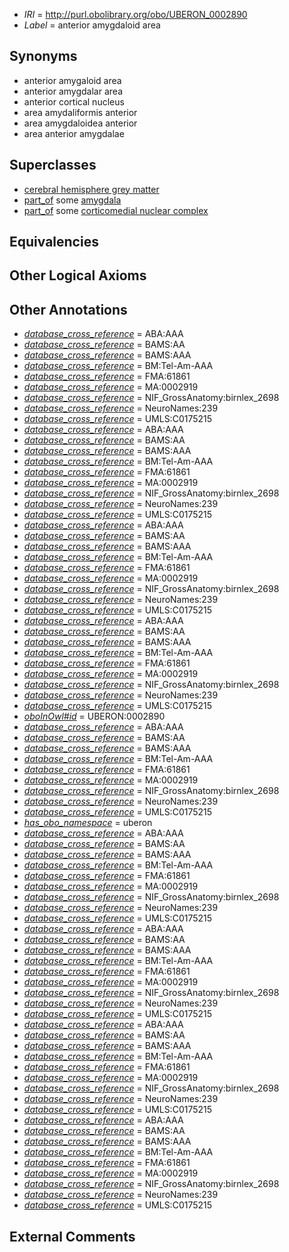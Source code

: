  * *IRI* = http://purl.obolibrary.org/obo/UBERON_0002890
 * *Label* = anterior amygdaloid area

## Synonyms

 * anterior amygaloid area
 * anterior amygdalar area
 * anterior cortical nucleus
 * area amydaliformis anterior
 * area amygdaloidea anterior
 * area anterior amygdalae

## Superclasses

 * [cerebral hemisphere grey matter](../../UBERON/01/UBERON_0005401.md)
 * [part_of](../../BFO/50/BFO_0000050.md) some [amygdala](../../UBERON/76/UBERON_0001876.md)
 * [part_of](../../BFO/50/BFO_0000050.md) some [corticomedial nuclear complex](../../UBERON/08/UBERON_0006108.md)

## Equivalencies


## Other Logical Axioms


## Other Annotations

 * *[database_cross_reference](../../ef/oboInOwl#hasDbXref.md)* = ABA:AAA
 * *[database_cross_reference](../../ef/oboInOwl#hasDbXref.md)* = BAMS:AA
 * *[database_cross_reference](../../ef/oboInOwl#hasDbXref.md)* = BAMS:AAA
 * *[database_cross_reference](../../ef/oboInOwl#hasDbXref.md)* = BM:Tel-Am-AAA
 * *[database_cross_reference](../../ef/oboInOwl#hasDbXref.md)* = FMA:61861
 * *[database_cross_reference](../../ef/oboInOwl#hasDbXref.md)* = MA:0002919
 * *[database_cross_reference](../../ef/oboInOwl#hasDbXref.md)* = NIF_GrossAnatomy:birnlex_2698
 * *[database_cross_reference](../../ef/oboInOwl#hasDbXref.md)* = NeuroNames:239
 * *[database_cross_reference](../../ef/oboInOwl#hasDbXref.md)* = UMLS:C0175215
 * *[database_cross_reference](../../ef/oboInOwl#hasDbXref.md)* = ABA:AAA
 * *[database_cross_reference](../../ef/oboInOwl#hasDbXref.md)* = BAMS:AA
 * *[database_cross_reference](../../ef/oboInOwl#hasDbXref.md)* = BAMS:AAA
 * *[database_cross_reference](../../ef/oboInOwl#hasDbXref.md)* = BM:Tel-Am-AAA
 * *[database_cross_reference](../../ef/oboInOwl#hasDbXref.md)* = FMA:61861
 * *[database_cross_reference](../../ef/oboInOwl#hasDbXref.md)* = MA:0002919
 * *[database_cross_reference](../../ef/oboInOwl#hasDbXref.md)* = NIF_GrossAnatomy:birnlex_2698
 * *[database_cross_reference](../../ef/oboInOwl#hasDbXref.md)* = NeuroNames:239
 * *[database_cross_reference](../../ef/oboInOwl#hasDbXref.md)* = UMLS:C0175215
 * *[database_cross_reference](../../ef/oboInOwl#hasDbXref.md)* = ABA:AAA
 * *[database_cross_reference](../../ef/oboInOwl#hasDbXref.md)* = BAMS:AA
 * *[database_cross_reference](../../ef/oboInOwl#hasDbXref.md)* = BAMS:AAA
 * *[database_cross_reference](../../ef/oboInOwl#hasDbXref.md)* = BM:Tel-Am-AAA
 * *[database_cross_reference](../../ef/oboInOwl#hasDbXref.md)* = FMA:61861
 * *[database_cross_reference](../../ef/oboInOwl#hasDbXref.md)* = MA:0002919
 * *[database_cross_reference](../../ef/oboInOwl#hasDbXref.md)* = NIF_GrossAnatomy:birnlex_2698
 * *[database_cross_reference](../../ef/oboInOwl#hasDbXref.md)* = NeuroNames:239
 * *[database_cross_reference](../../ef/oboInOwl#hasDbXref.md)* = UMLS:C0175215
 * *[database_cross_reference](../../ef/oboInOwl#hasDbXref.md)* = ABA:AAA
 * *[database_cross_reference](../../ef/oboInOwl#hasDbXref.md)* = BAMS:AA
 * *[database_cross_reference](../../ef/oboInOwl#hasDbXref.md)* = BAMS:AAA
 * *[database_cross_reference](../../ef/oboInOwl#hasDbXref.md)* = BM:Tel-Am-AAA
 * *[database_cross_reference](../../ef/oboInOwl#hasDbXref.md)* = FMA:61861
 * *[database_cross_reference](../../ef/oboInOwl#hasDbXref.md)* = MA:0002919
 * *[database_cross_reference](../../ef/oboInOwl#hasDbXref.md)* = NIF_GrossAnatomy:birnlex_2698
 * *[database_cross_reference](../../ef/oboInOwl#hasDbXref.md)* = NeuroNames:239
 * *[database_cross_reference](../../ef/oboInOwl#hasDbXref.md)* = UMLS:C0175215
 * *[oboInOwl#id](../../id/oboInOwl#id.md)* = UBERON:0002890
 * *[database_cross_reference](../../ef/oboInOwl#hasDbXref.md)* = ABA:AAA
 * *[database_cross_reference](../../ef/oboInOwl#hasDbXref.md)* = BAMS:AA
 * *[database_cross_reference](../../ef/oboInOwl#hasDbXref.md)* = BAMS:AAA
 * *[database_cross_reference](../../ef/oboInOwl#hasDbXref.md)* = BM:Tel-Am-AAA
 * *[database_cross_reference](../../ef/oboInOwl#hasDbXref.md)* = FMA:61861
 * *[database_cross_reference](../../ef/oboInOwl#hasDbXref.md)* = MA:0002919
 * *[database_cross_reference](../../ef/oboInOwl#hasDbXref.md)* = NIF_GrossAnatomy:birnlex_2698
 * *[database_cross_reference](../../ef/oboInOwl#hasDbXref.md)* = NeuroNames:239
 * *[database_cross_reference](../../ef/oboInOwl#hasDbXref.md)* = UMLS:C0175215
 * *[has_obo_namespace](../../ce/oboInOwl#hasOBONamespace.md)* = uberon
 * *[database_cross_reference](../../ef/oboInOwl#hasDbXref.md)* = ABA:AAA
 * *[database_cross_reference](../../ef/oboInOwl#hasDbXref.md)* = BAMS:AA
 * *[database_cross_reference](../../ef/oboInOwl#hasDbXref.md)* = BAMS:AAA
 * *[database_cross_reference](../../ef/oboInOwl#hasDbXref.md)* = BM:Tel-Am-AAA
 * *[database_cross_reference](../../ef/oboInOwl#hasDbXref.md)* = FMA:61861
 * *[database_cross_reference](../../ef/oboInOwl#hasDbXref.md)* = MA:0002919
 * *[database_cross_reference](../../ef/oboInOwl#hasDbXref.md)* = NIF_GrossAnatomy:birnlex_2698
 * *[database_cross_reference](../../ef/oboInOwl#hasDbXref.md)* = NeuroNames:239
 * *[database_cross_reference](../../ef/oboInOwl#hasDbXref.md)* = UMLS:C0175215
 * *[database_cross_reference](../../ef/oboInOwl#hasDbXref.md)* = ABA:AAA
 * *[database_cross_reference](../../ef/oboInOwl#hasDbXref.md)* = BAMS:AA
 * *[database_cross_reference](../../ef/oboInOwl#hasDbXref.md)* = BAMS:AAA
 * *[database_cross_reference](../../ef/oboInOwl#hasDbXref.md)* = BM:Tel-Am-AAA
 * *[database_cross_reference](../../ef/oboInOwl#hasDbXref.md)* = FMA:61861
 * *[database_cross_reference](../../ef/oboInOwl#hasDbXref.md)* = MA:0002919
 * *[database_cross_reference](../../ef/oboInOwl#hasDbXref.md)* = NIF_GrossAnatomy:birnlex_2698
 * *[database_cross_reference](../../ef/oboInOwl#hasDbXref.md)* = NeuroNames:239
 * *[database_cross_reference](../../ef/oboInOwl#hasDbXref.md)* = UMLS:C0175215
 * *[database_cross_reference](../../ef/oboInOwl#hasDbXref.md)* = ABA:AAA
 * *[database_cross_reference](../../ef/oboInOwl#hasDbXref.md)* = BAMS:AA
 * *[database_cross_reference](../../ef/oboInOwl#hasDbXref.md)* = BAMS:AAA
 * *[database_cross_reference](../../ef/oboInOwl#hasDbXref.md)* = BM:Tel-Am-AAA
 * *[database_cross_reference](../../ef/oboInOwl#hasDbXref.md)* = FMA:61861
 * *[database_cross_reference](../../ef/oboInOwl#hasDbXref.md)* = MA:0002919
 * *[database_cross_reference](../../ef/oboInOwl#hasDbXref.md)* = NIF_GrossAnatomy:birnlex_2698
 * *[database_cross_reference](../../ef/oboInOwl#hasDbXref.md)* = NeuroNames:239
 * *[database_cross_reference](../../ef/oboInOwl#hasDbXref.md)* = UMLS:C0175215
 * *[database_cross_reference](../../ef/oboInOwl#hasDbXref.md)* = ABA:AAA
 * *[database_cross_reference](../../ef/oboInOwl#hasDbXref.md)* = BAMS:AA
 * *[database_cross_reference](../../ef/oboInOwl#hasDbXref.md)* = BAMS:AAA
 * *[database_cross_reference](../../ef/oboInOwl#hasDbXref.md)* = BM:Tel-Am-AAA
 * *[database_cross_reference](../../ef/oboInOwl#hasDbXref.md)* = FMA:61861
 * *[database_cross_reference](../../ef/oboInOwl#hasDbXref.md)* = MA:0002919
 * *[database_cross_reference](../../ef/oboInOwl#hasDbXref.md)* = NIF_GrossAnatomy:birnlex_2698
 * *[database_cross_reference](../../ef/oboInOwl#hasDbXref.md)* = NeuroNames:239
 * *[database_cross_reference](../../ef/oboInOwl#hasDbXref.md)* = UMLS:C0175215

## External Comments

